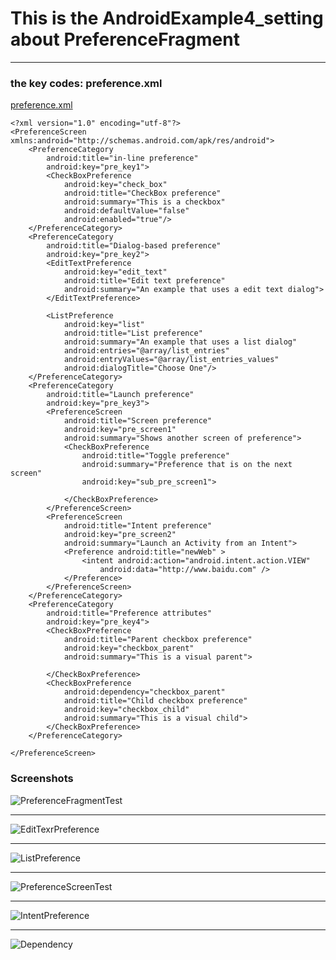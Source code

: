 # This is the AndroidExample4_setting about PreferenceFragment
---
### the key codes: **preference.xml**
[preference.xml](https://github.com/Propantheline/AndroidExample4_setting/blob/master/test3/app/src/main/res/xml/preference.xml)
```
<?xml version="1.0" encoding="utf-8"?>
<PreferenceScreen xmlns:android="http://schemas.android.com/apk/res/android">
    <PreferenceCategory
        android:title="in-line preference"
        android:key="pre_key1">
        <CheckBoxPreference
            android:key="check_box"
            android:title="CheckBox preference"
            android:summary="This is a checkbox"
            android:defaultValue="false"
            android:enabled="true"/>
    </PreferenceCategory>
    <PreferenceCategory
        android:title="Dialog-based preference"
        android:key="pre_key2">
        <EditTextPreference
            android:key="edit_text"
            android:title="Edit text preference"
            android:summary="An example that uses a edit text dialog">
        </EditTextPreference>

        <ListPreference
            android:key="list"
            android:title="List preference"
            android:summary="An example that uses a list dialog"
            android:entries="@array/list_entries"
            android:entryValues="@array/list_entries_values"
            android:dialogTitle="Choose One"/>
    </PreferenceCategory>
    <PreferenceCategory
        android:title="Launch preference"
        android:key="pre_key3">
        <PreferenceScreen
            android:title="Screen preference"
            android:key="pre_screen1"
            android:summary="Shows another screen of preference">
            <CheckBoxPreference
                android:title="Toggle preference"
                android:summary="Preference that is on the next screen"
                android:key="sub_pre_screen1">

            </CheckBoxPreference>
        </PreferenceScreen>
        <PreferenceScreen
            android:title="Intent preference"
            android:key="pre_screen2"
            android:summary="Launch an Activity from an Intent">
            <Preference android:title="newWeb" >
                <intent android:action="android.intent.action.VIEW"
                    android:data="http://www.baidu.com" />
            </Preference>
        </PreferenceScreen>
    </PreferenceCategory>
    <PreferenceCategory
        android:title="Preference attributes"
        android:key="pre_key4">
        <CheckBoxPreference
            android:title="Parent checkbox preference"
            android:key="checkbox_parent"
            android:summary="This is a visual parent">

        </CheckBoxPreference>
        <CheckBoxPreference
            android:dependency="checkbox_parent"
            android:title="Child checkbox preference"
            android:key="checkbox_child"
            android:summary="This is a visual child">
        </CheckBoxPreference>
    </PreferenceCategory>

</PreferenceScreen>
```
### Screenshots
![PreferenceFragmentTest](https://img-blog.csdnimg.cn/20190415121118420.png?x-oss-process=image/watermark,type_ZmFuZ3poZW5naGVpdGk,shadow_10,text_aHR0cHM6Ly9ibG9nLmNzZG4ubmV0L3dlaXhpbl80MTMxNTI5NA==,size_16,color_FFFFFF,t_70 "PreferenceFragmentTest")

---
![EditTexrPreference](https://img-blog.csdnimg.cn/20190415121325531.png?x-oss-process=image/watermark,type_ZmFuZ3poZW5naGVpdGk,shadow_10,text_aHR0cHM6Ly9ibG9nLmNzZG4ubmV0L3dlaXhpbl80MTMxNTI5NA==,size_16,color_FFFFFF,t_70 "EditTextPreferenceTest")

---
![ListPreference](https://img-blog.csdnimg.cn/20190415121459753.png?x-oss-process=image/watermark,type_ZmFuZ3poZW5naGVpdGk,shadow_10,text_aHR0cHM6Ly9ibG9nLmNzZG4ubmV0L3dlaXhpbl80MTMxNTI5NA==,size_16,color_FFFFFF,t_70 "ListPreferenceTest")

---
![PreferenceScreenTest](https://img-blog.csdnimg.cn/20190415121539109.png?x-oss-process=image/watermark,type_ZmFuZ3poZW5naGVpdGk,shadow_10,text_aHR0cHM6Ly9ibG9nLmNzZG4ubmV0L3dlaXhpbl80MTMxNTI5NA==,size_16,color_FFFFFF,t_70 "PreferenceScreenTest")

---
![IntentPreference](https://img-blog.csdnimg.cn/20190415121621133.png?x-oss-process=image/watermark,type_ZmFuZ3poZW5naGVpdGk,shadow_10,text_aHR0cHM6Ly9ibG9nLmNzZG4ubmV0L3dlaXhpbl80MTMxNTI5NA==,size_16,color_FFFFFF,t_70 "IntentPreferenceTest")

---
![Dependency](https://img-blog.csdnimg.cn/2019041512170536.png?x-oss-process=image/watermark,type_ZmFuZ3poZW5naGVpdGk,shadow_10,text_aHR0cHM6Ly9ibG9nLmNzZG4ubmV0L3dlaXhpbl80MTMxNTI5NA==,size_16,color_FFFFFF,t_70 "PreferenceAttributesTest")
